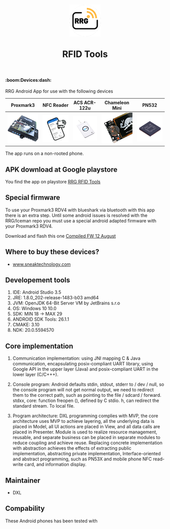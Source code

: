 <!-- def -->
[img_pm3]: /githubsrc/rdv4.png
[img_nfc]: /githubsrc/phone_nfc_icon.png
[img_122]: /githubsrc/acr122u.png
[img_cml]: /githubsrc/chameleon_rdv2.jpg
[img_532]: /githubsrc/pn532core.png

<p align="center">
    <img align="center" src="/githubsrc/rfid.png" alt="RFID Tools" width="100" height="100">
</p>

<h1 align="center">RFID Tools</h1>

<br/>

<h4>:boom:Devices:dash:</h4>

<p>RRG Android App for use with the following devices</p>

|Proxmark3    |NFC Reader   |ACS ACR-122u   |Chameleon Mini   |PN532        |  
|:-----------:|:-----------:|:-------------:|:---------------:|:-----------:|
| ![img_pm3]  | ![img_nfc]  |  ![img_122]   |   ![img_cml]    | ![img_532]  |

The app runs on a non-rooted phone.

## APK download at Google playstore

You find the app on playstore  [RRG RFID Tools](https://play.google.com/store/apps/details?id=com.rfidresearchgroup.rfidtools&hl=en_US)

## Special firmware

To use your Proxmark3 RDV4 with blueshark via bluetooth with this app there is an extra step.
Until some android issues is resolved with the RRG/Iceman repo you must use a special android adapted firmware with your Proxmark3 RDV4.  

Download and flash this one
[Compiled FW 12 August](https://www.dropbox.com/s/416lsrqpr2lfeis/%5BCompiled%5DPM3-RRG-20190812.rar?dl=0)

## Where to buy these devices?

- www.sneaktechnology.com

## Developement tools

1. IDE: Android Studio 3.5
2. JRE: 1.8.0_202-release-1483-b03 amd64
3. JVM: OpenJDK 64-Bit Server VM by JetBrains s.r.o
4. OS: Windows 10 10.0
5. SDK: MIN 18 -> MAX 29
6. ANDROID SDK Tools: 26.1.1
7. CMAKE: 3.10
8. NDK: 20.0.5594570

## Core implementation

1. Communication implementation: using JNI mapping C & Java communication, encapsulating posix-compliant UART library, using Google API in the upper layer (Java) and posix-compliant UART in the lower layer (C/C+++).

2. Console program: Android defaults stdin, stdout, stderr to / dev / null, so the console program will not get normal output, we need to redirect them to the correct path, such as pointing to the file / sdcard / forward. stdxx, core: function freopen (), defined by C stdio. h, can redirect the standard stream. To local file.

3. Program architecture: DXL programming complies with MVP, the core architecture uses MVP to achieve layering, all the underlying data is placed in Model, all UI actions are placed in View, and all data calls are placed in Presenter. Module is used to realize resource management, reusable, and separate business can be placed in separate modules to reduce coupling and achieve reuse. Replacing concrete implementation with abstraction achieves the effects of extracting public implementation, abstracting private implementation, Interface-oriented and abstract programming, such as PN53X and mobile phone NFC read-write card, and information display.

## Maintainer

- DXL

## Compability

These Android phones has been tested with 
